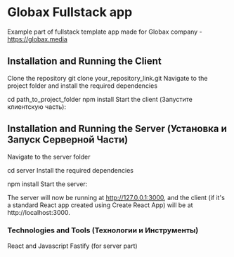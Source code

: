 # Globax Fullstack app

Example part of fullstack template app made for Globax company - https://globax.media

## Installation and Running the Client
Clone the repository
git clone your_repository_link.git
Navigate to the project folder and install the required dependencies

cd path_to_project_folder
npm install
Start the client (Запустите клиентскую часть):

## Installation and Running the Server (Установка и Запуск Серверной Части)
Navigate to the server folder

cd server
Install the required dependencies

npm install
Start the server:

The server will now be running at http://127.0.0.1:3000, and the client (if it's a standard React app created using Create React App) will be at http://localhost:3000.

### Technologies and Tools (Технологии и Инструменты)
React and Javascript
Fastify (for server part)

